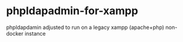 # phpldapadmin-for-xampp
phpldapdamin adjusted to run on a legacy xampp (apache+php) non-docker instance
